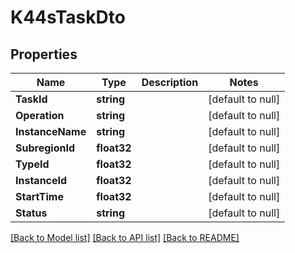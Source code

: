# K44sTaskDto

## Properties
Name | Type | Description | Notes
------------ | ------------- | ------------- | -------------
**TaskId** | **string** |  | [default to null]
**Operation** | **string** |  | [default to null]
**InstanceName** | **string** |  | [default to null]
**SubregionId** | **float32** |  | [default to null]
**TypeId** | **float32** |  | [default to null]
**InstanceId** | **float32** |  | [default to null]
**StartTime** | **float32** |  | [default to null]
**Status** | **string** |  | [default to null]

[[Back to Model list]](../README.md#documentation-for-models) [[Back to API list]](../README.md#documentation-for-api-endpoints) [[Back to README]](../README.md)


